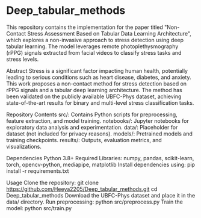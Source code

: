 # Deep_tabular_methods
This repository contains the implementation for the paper titled "Non-Contact Stress Assessment Based on Tabular Data Learning Architecture", which explores a non-invasive approach to stress detection using deep tabular learning. The model leverages remote photoplethysmography (rPPG) signals extracted from facial videos to classify stress tasks and stress levels.

Abstract
Stress is a significant factor impacting human health, potentially leading to serious conditions such as heart disease, diabetes, and anxiety. This work proposes a non-contact method for stress detection based on rPPG signals and a tabular deep learning architecture. The method has been validated on the publicly available UBFC-Phys dataset, achieving state-of-the-art results for binary and multi-level stress classification tasks.

Repository Contents
src/: Contains Python scripts for preprocessing, feature extraction, and model training.
notebooks/: Jupyter notebooks for exploratory data analysis and experimentation.
data/: Placeholder for dataset (not included for privacy reasons).
models/: Pretrained models and training checkpoints.
results/: Outputs, evaluation metrics, and visualizations.

Dependencies
Python 3.8+
Required Libraries:
numpy, pandas, scikit-learn, torch, opencv-python, mediapipe, matplotlib
Install dependencies using:
pip install -r requirements.txt

Usage
Clone the repository:
git clone https://github.com/Heeya2205/Deep_tabular_methods.git
cd Deep_tabular_methods
Download the UBFC-Phys dataset and place it in the data/ directory.
Run preprocessing:
python src/preprocess.py
Train the model:
python src/train.py



